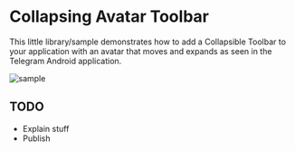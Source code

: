# Collapsing Avatar Toolbar

This little library/sample demonstrates how to add a Collapsible Toolbar to your application with an avatar that moves and expands as seen in the Telegram Android application.

![sample](https://raw.githubusercontent.com/Sloy/CollapsingAvatarToolbar/master/art/collapsingavatar.gif)

## TODO
- Explain stuff
- Publish